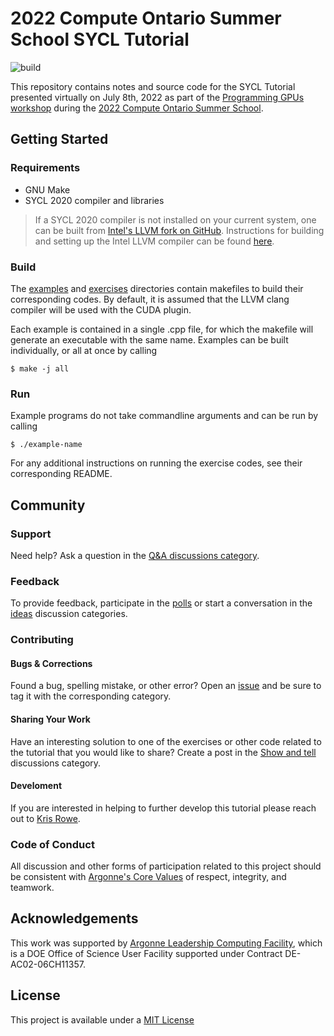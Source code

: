 # 2022 Compute Ontario Summer School SYCL Tutorial

![build](https://github.com/kris-rowe/coss-2022-sycl-tutorial/workflows/build/badge.svg)

This repository contains notes and source code for the SYCL Tutorial presented virtually on July 8th, 2022 as part of the [Programming GPUs workshop](https://training.computeontario.ca/courses/enrol/index.php?id=11) during the [2022 Compute Ontario Summer School](https://training.computeontario.ca/index.php).

## Getting Started

### Requirements

- GNU Make
- SYCL 2020 compiler and libraries

> If a SYCL 2020 compiler is not installed on your current system, one can be built from [Intel's LLVM fork on GitHub](https://github.com/intel/llvm). Instructions for building and setting up the Intel LLVM compiler can be found [here](https://intel.github.io/llvm-docs/).

### Build

The [examples](examples/) and [exercises](examples/) directories contain makefiles to build their corresponding codes. By default, it is assumed that the LLVM clang compiler will be used with the CUDA plugin. 

Each example is contained in a single .cpp file, for which the makefile will generate an executable with the same name. Examples can be built individually, or all at once by calling 
```shell
$ make -j all
```

### Run

Example programs do not take commandline arguments and can be run by calling
```shell
$ ./example-name
```
For any additional instructions on running the exercise codes, see their corresponding README.

## Community

### Support

Need help? Ask a question in the [Q&A discussions category](https://github.com/kris-rowe/coss-2022-sycl-tutorial/discussions/categories/q-a).

### Feedback

To provide feedback, participate in the [polls](https://github.com/kris-rowe/coss-2022-sycl-tutorial/discussions/categories/polls) or start a conversation in the [ideas](https://github.com/kris-rowe/coss-2022-sycl-tutorial/discussions/categories/ideas) discussion categories.

### Contributing

#### Bugs & Corrections

Found a bug, spelling mistake, or other error? Open an [issue](https://github.com/kris-rowe/coss-2022-sycl-tutorial/issues) and be sure to tag it with the corresponding category.

#### Sharing Your Work

Have an interesting solution to one of the exercises or other code related to the tutorial that you would like to share? Create a post in the [Show and tell](https://github.com/kris-rowe/coss-2022-sycl-tutorial/discussions/categories/show-and-tell) discussions category.

#### Develoment

If you are interested in helping to further develop this tutorial please reach out to [Kris Rowe](mailto:kris.rowe@anl.gov).

### Code of Conduct

All discussion and other forms of participation related to this project should be consistent with [Argonne's Core Values](https://www.anl.gov/our-core-values) of respect, integrity, and teamwork.

## Acknowledgements

This work was supported by [Argonne Leadership Computing Facility](https://www.alcf.anl.gov), which is a DOE Office of Science User Facility supported under Contract DE-AC02-06CH11357.

## License

This project is available under a [MIT License](LICENSE.md)


